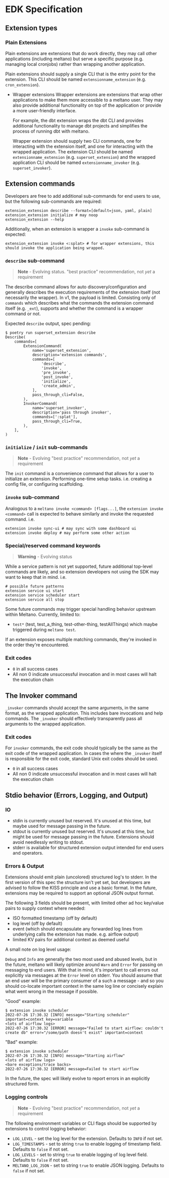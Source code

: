 # EDK Specification

## Extension types

### Plain Extensions

  Plain extensions are extensions that do work directly, they may call other applications (including meltano) but serve a specific purpose (e.g. managing local cronjobs) rather than wrapping another application.

  Plain extensions should supply a single CLI that is the entry point for the extension. This CLI should be named `extensionname_extension` (e.g. `cron_extension`).

- Wrapper extensions
  Wrapper extensions are extensions that wrap other applications to make them more accessible to a meltano user. They may also provide additional functionality on top of the application or provide a more user-friendly interface.

  For example, the dbt extension wraps the dbt CLI and provides additional functionality to manage dbt projects and simplifies the process of running dbt with meltano.

  Wrapper extension should supply two CLI commands, one for interacting with the extension itself, and one for interacting with the wrapped application. The extension CLI should be named `extensionname_extension` (e.g. `superset_extension`) and the wrapped application CLI should be named `extensionname_invoker` (e.g. `superset_invoker`).

## Extension commands

Developers are free to add additional sub-commands for end users to use, but the following sub-commands are required:

```shell
extension_extension describe --format=[default=json, yaml, plain]
extension_extension initialize # may noop
extension_extension --help
```

Additionally, when an extension is wrapper a `invoke` sub-command is expected:

```
extension_extension invoke <:splat> # for wrapper extensions, this should invoke the application being wrapped.
```

### `describe` sub-command

> **Note** - Evolving status. "best practice" recommendation, not *yet* a requirement

The describe command allows for auto discovery/configuration and generally describes the execution requirements of the extension itself (not necessarily the wrapper). In v1, the payload is limited. Consisting only of `commands` which describes what the commands the extension command itself (e.g. `_ext`), supports and whether the command is a wrapper command or not.

Expected `describe` output, spec pending:

```shell
$ poetry run superset_extension describe
Describe(
    commands=[
        ExtensionCommand(
            name='superset_extension',
            description='extension commands',
            commands=[
                'describe',
                'invoke',
                'pre_invoke',
                'post_invoke',
                'initialize',
                'create_admin',
            ],
            pass_through_cli=False,
        ),
        InvokerCommand(
            name='superset_invoker',
            description='pass through invoker',
            commands=[':splat'],
            pass_through_cli=True,
        ),
    ],
)
```

### `initialize` / `init` sub-commands

> **Note** - Evolving "best practice" recommendation, not *yet* a requirement

The `init` command is a convenience command that allows for a user to initialize an extension. Performing one-time setup tasks. i.e. creating a config file, or configuring scaffolding.

### `invoke` sub-command

Analogous to a `meltano invoke <command> [flags...]`, the `extension invoke <command>` call is expected to behave similarly and invoke the requested command. i.e.

```shell
extension invoke sync-ui # may sync with some dashboard ui
extension invoke deploy # may perform some other action
```

### Special/reserved command keywords

> **Warning** - Evolving status

While a service pattern is not yet supported, future additional top-level commands are likely, and so extension developers not using the SDK may want to keep that in mind. i.e.

```shell
# possible future patterns
extension service ui start
extension service scheduler start
extension service all stop
```

Some future commands may trigger special handling behavior upstream within Meltano. Currently, limited to:

- `test*` (test, test_a_thing, test-other-thing, testAllThings) which maybe triggered during `meltano test`.

If an extension exposes multiple matching commands, they're invoked in the order they're encountered.

### Exit codes

- `0` in all success cases
- All non 0 indicate unsuccessful invocation and in most cases will halt the execution chain

## The Invoker command

`_invoker` commands should accept the same arguments, in the same format, as the wrapped application. This includes bare invocations and help commands. The `_invoker` should effectively transparently pass all arguments to the wrapped application.

### Exit codes

For `invoker` commands, the exit code should typically be the same as the exit code of the wrapped application. In cases the where the `_invoker` itself is responsible for the exit code, standard Unix exit codes should be used.

- `0` in all success cases
- All non 0 indicate unsuccessful invocation and in most cases will halt the execution chain

## Stdio behavior (Errors, Logging, and Output)

### IO

- stdin is currently unused but reserved.  It's unused at this time, but maybe used for message passing in the future.
- stdout is currently unused but reserved. It's unused at this time, but might be used for message passing in the future. Extensions should avoid needlessly writing to stdout.
- stderr is available for structured extension output intended for end users and operators.

### Errors & Output

Extensions should emit plain (uncolored) structured log's to stderr. In the first version of this spec the structure isn't yet set, but developers are advised to follow the KISS principle and use a basic format. In the future, extensions may be required to support an optional JSON output format.

The following 3 fields should be present, with limited other ad hoc key/value pairs to supply context where needed:

- ISO formatted timestamp (off by default)
- log level (off by default)
- event (which should encapsulate any forwarded log lines from underlying calls the extension has made. e.g. airflow output)
- limited KV pairs for additional context as deemed useful

A small note on log level usage:

`Debug` and `Info` are generally the two most used and abused levels, but in the future, meltano will likely optimize around `Warn` and `Error` for passing on messaging to end users. With that in mind, it's important to call errors out explicitly via messages at the `Error` level on stderr. You should assume that an end user will be the primary consumer of a such a message - and so you should co-locate important context in the same log line or concisely explain what went wrong in the message if possible.

"Good" example:

```shell
$ extension invoke scheduler
2022-07-26 17:30.32 [INFO] message="Starting scheduler" important=context key=variable
<lots of airflow logs>
2022-07-26 17:30.32 [ERROR] message="Failed to start airflow: couldn't create db" error="/some/path doesn't exist" important=context
```

"Bad" example:

```shell
$ extension invoke scheduler
2022-07-26 17:30.32 [INFO] message="Starting airflow"
<lots of airflow logs>
<bare exceptions/trace backs>
2022-07-26 17:30.32 [ERROR] message=Failed to start airflow
```

In the future, the spec will likely evolve to report errors in an explicitly structured form.

### Logging controls

> **Note** - Evolving "best practice" recommendation, not *yet* a requirement

The following environment variables or CLI flags should be supported by extensions to control logging behavior:

- `LOG_LEVEL` - set the log level for the extension. Defaults to `INFO` if not set.
- `LOG_TIMESTAMPS` - set to string `true` to enable logging of timestamp field. Defaults to `false` if not set.
- `LOG_LEVELS` - set to string `true` to enable logging of log level field. Defaults to `false` if not set.
- `MELTANO_LOG_JSON` - set to string `true` to enable JSON logging. Defaults to `false` if not set.
